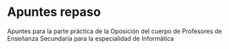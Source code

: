 # Apuntes repaso
Apuntes para la parte práctica de la Oposición del cuerpo de Profesores de Enseñanza Secundaria para la especialidad de Informática
